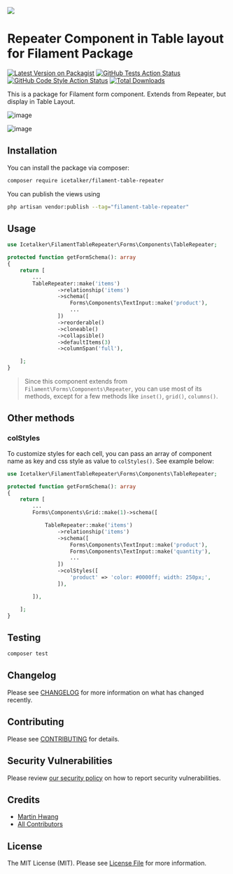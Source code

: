 
[<img src="https://github-ads.s3.eu-central-1.amazonaws.com/support-ukraine.svg?t=1" />](https://supportukrainenow.org)

# Repeater Component in Table layout for Filament Package

[![Latest Version on Packagist](https://img.shields.io/packagist/v/icetalker/filament-table-repeater.svg?style=flat-square)](https://packagist.org/packages/icetalker/filament-table-repeater)
[![GitHub Tests Action Status](https://img.shields.io/github/workflow/status/icetalker/filament-table-repeater/run-tests?label=tests)](https://github.com/icetalker/filament-table-repeater/actions?query=workflow%3Arun-tests+branch%3Amain)
[![GitHub Code Style Action Status](https://img.shields.io/github/workflow/status/icetalker/filament-table-repeater/Check%20&%20fix%20styling?label=code%20style)](https://github.com/icetalker/filament-table-repeater/actions?query=workflow%3A"Check+%26+fix+styling"+branch%3Amain)
[![Total Downloads](https://img.shields.io/packagist/dt/icetalker/filament-table-repeater.svg?style=flat-square)](https://packagist.org/packages/icetalker/filament-table-repeater)

This is a package for Filament form component. Extends from Repeater, but display in Table Layout.

![image](/screenshots/filament-table-repeater-light.png)

![image](/screenshots/filament-table-repeater-dark.png)

## Installation

You can install the package via composer:

```bash
composer require icetalker/filament-table-repeater
```

You can publish the views using

```bash
php artisan vendor:publish --tag="filament-table-repeater"
```

## Usage

```php
use Icetalker\FilamentTableRepeater\Forms\Components\TableRepeater;

protected function getFormSchema(): array
{
    return [
        ...
        TableRepeater::make('items')
                ->relationship('items')
                ->schema([
                    Forms\Components\TextInput::make('product'),
                    ...
                ])
                ->reorderable()
                ->cloneable()
                ->collapsible()
                ->defaultItems(3)
                ->columnSpan('full'),

    ];
}
```

> Since this component extends from `Filament\Forms\Components\Repeater`, you can use most of its methods, except for a few methods like `inset()`, `grid()`, `columns()`. 

## Other methods

### colStyles

To customize styles for each cell, you can pass an array of component name as key and css style as value to `colStyles()`.  See example below:

```php
use Icetalker\FilamentTableRepeater\Forms\Components\TableRepeater;

protected function getFormSchema(): array
{
    return [
        ...
        Forms\Components\Grid::make(1)->schema([

            TableRepeater::make('items')
                ->relationship('items')
                ->schema([
                    Forms\Components\TextInput::make('product'),
                    Forms\Components\TextInput::make('quantity'),
                    ...
                ])
                ->colStyles([
                    'product' => 'color: #0000ff; width: 250px;',
                ]),

        ]),

    ];
}
```


## Testing

```bash
composer test
```

## Changelog

Please see [CHANGELOG](CHANGELOG.md) for more information on what has changed recently.

## Contributing

Please see [CONTRIBUTING](https://github.com/spatie/.github/blob/main/CONTRIBUTING.md) for details.

## Security Vulnerabilities

Please review [our security policy](../../security/policy) on how to report security vulnerabilities.

## Credits

- [Martin Hwang](https://github.com/icetalker)
- [All Contributors](../../contributors)

## License

The MIT License (MIT). Please see [License File](LICENSE.md) for more information.
